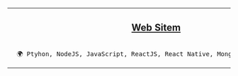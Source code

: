 <table>
  <tr>
    <td rowspan="2"><img src="https://github.com/darsaveli/Mariam/blob/main/1479814528_webarebears.gif" align="center"></td>
    <td><h2 style="text-align:center"><a href="https://erkangcmn.github.io/">Web Sitem</a></h2></td>
  </tr>
  <tr>
    <td><pre>🌍 Ptyhon, NodeJS, JavaScript, ReactJS, React Native, MongoDB, C# Bootstrap</pre></td>
  </tr>
</table>



